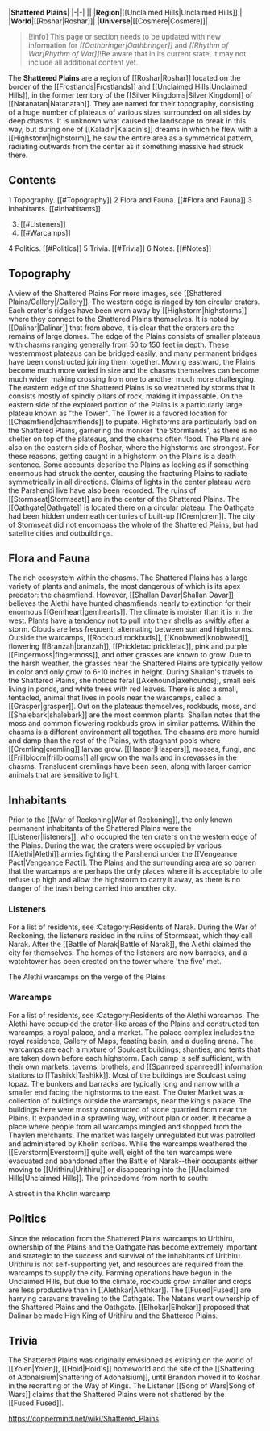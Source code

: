 |**Shattered Plains**|
|-|-|
||
|**Region**|[[Unclaimed Hills\|Unclaimed Hills]] |
|**World**|[[Roshar\|Roshar]]|
|**Universe**|[[Cosmere\|Cosmere]]|

> [!info] This page or section needs to be updated with new information for *[[Oathbringer\|Oathbringer]]* and *[[Rhythm of War\|Rhythm of War]]*!Be aware that in its current state, it may not include all additional content yet.

The **Shattered Plains** are a region of [[Roshar\|Roshar]] located on the border of the [[Frostlands\|Frostlands]] and [[Unclaimed Hills\|Unclaimed Hills]], in the former territory of the [[Silver Kingdoms\|Silver Kingdom]] of [[Natanatan\|Natanatan]]. They are named for their topography, consisting of a huge number of plateaus of various sizes surrounded on all sides by deep chasms. It is unknown what caused the landscape to break in this way, but during one of [[Kaladin\|Kaladin's]] dreams in which he flew with a [[Highstorm\|highstorm]], he saw the entire area as a symmetrical pattern, radiating outwards from the center as if something massive had struck there.

## Contents

1 Topography. [[#Topography]] 
2 Flora and Fauna. [[#Flora and Fauna]] 
3 Inhabitants. [[#Inhabitants]] 

3. [[#Listeners]] 
3. [[#Warcamps]] 


4 Politics. [[#Politics]] 
5 Trivia. [[#Trivia]] 
6 Notes. [[#Notes]] 


## Topography
  A view of the Shattered Plains
For more images, see [[Shattered Plains/Gallery\|/Gallery]].
The western edge is ringed by ten circular craters. Each crater's ridges have been worn away by [[Highstorm\|highstorms]] where they connect to the Shattered Plains themselves. It is noted by [[Dalinar\|Dalinar]] that from above, it is clear that the craters are the remains of large domes.
The edge of the Plains consists of smaller plateaus with chasms ranging generally from 50 to 150 feet in depth. These westernmost plateaus can be bridged easily, and many permanent bridges have been constructed joining them together. Moving eastward, the Plains become much more varied in size and the chasms themselves can become much wider, making crossing from one to another much more challenging. The eastern edge of the Shattered Plains is so weathered by storms that it consists mostly of spindly pillars of rock, making it impassable.
On the eastern side of the explored portion of the Plains is a particularly large plateau known as "the Tower". The Tower is a favored location for [[Chasmfiend\|chasmfiends]] to pupate.
Highstorms are particularly bad on the Shattered Plains, garnering the moniker 'the Stormlands', as there is no shelter on top of the plateaus, and the chasms often flood. The Plains are also on the eastern side of Roshar, where the highstorms are strongest. For these reasons, getting caught in a highstorm on the Plains is a death sentence.
Some accounts describe the Plains as looking as if something enormous had struck the center, causing the fracturing Plains to radiate symmetrically in all directions. Claims of lights in the center plateau were the Parshendi live have also been recorded.
The ruins of [[Stormseat\|Stormseat]] are in the center of the Shattered Plains. The [[Oathgate\|Oathgate]] is located there on a circular plateau. The Oathgate had been hidden underneath centuries of built-up [[Crem\|crem]]. The city of Stormseat did not encompass the whole of the Shattered Plains, but had satellite cities and outbuildings.

## Flora and Fauna
  The rich ecosystem within the chasms.
The Shattered Plains has a large variety of plants and animals, the most dangerous of which is its apex predator: the chasmfiend. However, [[Shallan Davar\|Shallan Davar]] believes the Alethi have hunted chasmfiends nearly to extinction for their enormous [[Gemheart\|gemhearts]].
The climate is moister than it is in the west. Plants have a tendency not to pull into their shells as swiftly after a storm. Clouds are less frequent; alternating between sun and highstorms. Outside the warcamps, [[Rockbud\|rockbuds]], [[Knobweed\|knobweed]], flowering [[Branzah\|branzah]], [[Prickletac\|prickletac]], pink and purple [[Fingermoss\|fingermoss]], and other grasses are known to grow. Due to the harsh weather, the grasses near the Shattered Plains are typically yellow in color and only grow to 6-10 inches in height.
During Shallan's travels to the Shattered Plains, she notices feral [[Axehound\|axehounds]], small eels living in ponds, and white trees with red leaves. There is also a small, tentacled, animal that lives in pools near the warcamps, called a [[Grasper\|grasper]].
Out on the plateaus themselves, rockbuds, moss, and [[Shalebark\|shalebark]] are the most common plants. Shallan notes that the moss and common flowering rockbuds grow in similar patterns.
Within the chasms is a different environment all together. The chasms are more humid and damp than the rest of the Plains, with stagnant pools where [[Cremling\|cremling]] larvae grow. [[Hasper\|Haspers]], mosses, fungi, and [[Frillbloom\|frillblooms]] all grow on the walls and in crevasses in the chasms. Translucent cremlings have been seen, along with larger carrion animals that are sensitive to light.

## Inhabitants
Prior to the [[War of Reckoning\|War of Reckoning]], the only known permanent inhabitants of the Shattered Plains were the [[Listener\|listeners]], who occupied the ten craters on the western edge of the Plains. During the war, the craters were occupied by various [[Alethi\|Alethi]] armies fighting the Parshendi under the [[Vengeance Pact\|Vengeance Pact]]. The Plains and the surrounding area are so barren that the warcamps are perhaps the only places where it is acceptable to pile refuse up high and allow the highstorm to carry it away, as there is no danger of the trash being carried into another city.

### Listeners
For a list of residents, see :Category:Residents of Narak.
During the War of Reckoning, the listeners resided in the ruins of Stormseat, which they call Narak. After the [[Battle of Narak\|Battle of Narak]], the Alethi claimed the city for themselves. The homes of the listeners are now barracks, and a watchtower has been erected on the tower where 'the five' met.

  The Alethi warcamps on the verge of the Plains
### Warcamps
For a list of residents, see :Category:Residents of the Alethi warcamps.
The Alethi have occupied the crater-like areas of the Plains and constructed ten warcamps, a royal palace, and a market. The palace complex includes the royal residence, Gallery of Maps, feasting basin, and a dueling arena.
The warcamps are each a mixture of Soulcast buildings, shanties, and tents that are taken down before each highstorm. Each camp is self sufficient, with their own markets, taverns, brothels, and [[Spanreed\|spanreed]] information stations to [[Tashikk\|Tashikk]]. Most of the buildings are Soulcast using topaz. The bunkers and barracks are typically long and narrow with a smaller end facing the highstorms to the east.
The Outer Market was a collection of buildings outside the warcamps, near the king's palace. The buildings here were mostly constructed of stone quarried from near the Plains. It expanded in a sprawling way, without plan or order. It became a place where people from all warcamps mingled and shopped from the Thaylen merchants. The market was largely unregulated but was patrolled and administered by Kholin scribes.
While the warcamps weathered the [[Everstorm\|Everstorm]] quite well, eight of the ten warcamps were evacuated and abandoned after the Battle of Narak--their occupants either moving to [[Urithiru\|Urithiru]] or disappearing into the [[Unclaimed Hills\|Unclaimed Hills]].
The princedoms from north to south:

  A street in the Kholin warcamp

## Politics
Since the relocation from the Shattered Plains warcamps to Urithiru, ownership of the Plains and the Oathgate has become extremely important and strategic to the success and survival of the inhabitants of Urithiru. Urithiru is not self-supporting yet, and resources are required from the warcamps to supply the city. Farming operations have begun in the Unclaimed Hills, but due to the climate, rockbuds grow smaller and crops are less productive than in [[Alethkar\|Alethkar]]. The [[Fused\|Fused]] are harrying caravans traveling to the Oathgate.
The Natans want ownership of the Shattered Plains and the Oathgate. [[Elhokar\|Elhokar]] proposed that Dalinar be made High King of Urithiru and the Shattered Plains.

## Trivia
The Shattered Plains was originally envisioned as existing on the world of [[Yolen\|Yolen]], [[Hoid\|Hoid's]] homeworld and the site of the [[Shattering of Adonalsium\|Shattering of Adonalsium]], until Brandon moved it to Roshar in the redrafting of the Way of Kings.
The Listener [[Song of Wars\|Song of Wars]] claims that the Shattered Plains were not shattered by the [[Fused\|Fused]].


https://coppermind.net/wiki/Shattered_Plains